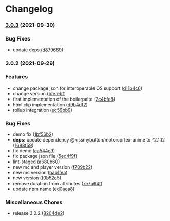 # Changelog

### [3.0.3](https://www.github.com/donkeyclip/motorcortex-typewriting/compare/v3.0.2...v3.0.3) (2021-09-30)


### Bug Fixes

* update deps ([d879669](https://www.github.com/donkeyclip/motorcortex-typewriting/commit/d879669d22186d2017ed5389d0f785d2aea70f08))

### 3.0.2 (2021-09-29)


### Features

* change package json for interoperable OS support ([d11b4c6](https://www.github.com/donkeyclip/motorcortex-typewriting/commit/d11b4c626bc9ecbfdb6c7f67d1e862f0de5fc69b))
* change version ([bfefebf](https://www.github.com/donkeyclip/motorcortex-typewriting/commit/bfefebf9df6b71692f9b04c0a63cbbed6b45256d))
* first implementation of the boilerpalte ([2c4bfe8](https://www.github.com/donkeyclip/motorcortex-typewriting/commit/2c4bfe85e42ca7917792dc8dfba9ad67c8cd5bc6))
* html clip implementation ([d9b4df2](https://www.github.com/donkeyclip/motorcortex-typewriting/commit/d9b4df2a1eea5ffefde813de0a5b6a0119d5a449))
* rollup integration ([ec59bb9](https://www.github.com/donkeyclip/motorcortex-typewriting/commit/ec59bb9bbd7fe7131e7fb7fc3e16123494a1d989))


### Bug Fixes

* demo fix ([1bf56b2](https://www.github.com/donkeyclip/motorcortex-typewriting/commit/1bf56b2d2c1a1e46517d1993ec123e78c1fcba04))
* **deps:** update dependency @kissmybutton/motorcortex-anime to ^2.1.12 ([1688f59](https://www.github.com/donkeyclip/motorcortex-typewriting/commit/1688f59d1b44cf00066af98e337fdb8ec64c2520))
* fix demo ([ca544c9](https://www.github.com/donkeyclip/motorcortex-typewriting/commit/ca544c90bb1fa56010fab254827e539f3c908bab))
* fix package json file ([5ed4f9f](https://www.github.com/donkeyclip/motorcortex-typewriting/commit/5ed4f9f4e8d469839f1a421a248c759d0fa1e4fa))
* lint-staged ([a680b60](https://www.github.com/donkeyclip/motorcortex-typewriting/commit/a680b60defa5340d4cbfea502d3aae56618317e7))
* new mc and player version ([f789b22](https://www.github.com/donkeyclip/motorcortex-typewriting/commit/f789b22456231e649257e0e8016ebeab976c67d8))
* new mc version ([bab1fea](https://www.github.com/donkeyclip/motorcortex-typewriting/commit/bab1fea5caf014b2d3314eb5c05887f5fa5a3b51))
* new version ([f0b52c5](https://www.github.com/donkeyclip/motorcortex-typewriting/commit/f0b52c57f28495fa641ea1a5693e806b4b827b1e))
* remove duration from attributes ([7e7b64f](https://www.github.com/donkeyclip/motorcortex-typewriting/commit/7e7b64f5e404b5dc6647227639819d668fd136ca))
* update npm name ([ed0aea8](https://www.github.com/donkeyclip/motorcortex-typewriting/commit/ed0aea87843a15e46b5ec1ad654fe7ff8252a364))


### Miscellaneous Chores

* release 3.0.2 ([8204de2](https://www.github.com/donkeyclip/motorcortex-typewriting/commit/8204de242a5838fb42c6413b64314c0c2dfe0e15))
